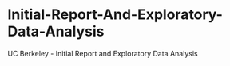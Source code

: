 # Initial-Report-And-Exploratory-Data-Analysis
 UC Berkeley - Initial Report and Exploratory Data Analysis
